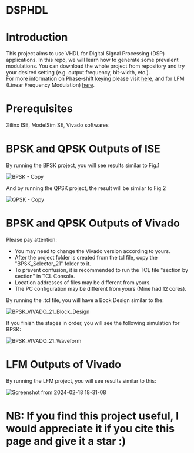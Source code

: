 # DSPHDL

# Introduction
This project aims to use VHDL for Digital Signal Processing (DSP) applications. In this repo, we will learn how to generate some prevalent modulations. You can download the whole project from repository and try your desired setting (e.g. output frequency, bit-width, etc.).\
For more information on Phase-shift keying please visit [here](https://en.wikipedia.org/wiki/Phase-shift_keying), and for LFM (Linear Frequency Modulation) [here](https://en.wikipedia.org/wiki/Chirp).

# Prerequisites
Xilinx ISE, ModelSim SE, Vivado softwares
# BPSK and QPSK Outputs of ISE
By running the BPSK project, you will see results similar to Fig.1

![BPSK - Copy](https://user-images.githubusercontent.com/43655559/207133471-e31dbfcb-42a8-4a80-b342-2e6bb85c07c3.png)

And by running the QPSK project, the result will be similar to Fig.2

![QPSK - Copy](https://user-images.githubusercontent.com/43655559/211168743-a3b0d0b6-71ed-44e7-ad60-0bdbddcd8d0a.png)

   
# BPSK and QPSK Outputs of Vivado
Please pay attention:

- You may need to change the Vivado version according to yours.
- After the project folder is created from the tcl file, copy the "BPSK_Selector_21" folder to it.
- To prevent confusion, it is recommended to run the TCL file "section by section" in TCL Console.
- Location addresses of files may be different from yours.
- The PC configuration may be different from yours (Mine had 12 cores).
 
By running the .tcl file, you will have a Bock Design similar to the:
 
![BPSK_VIVADO_21_Block_Design](https://user-images.githubusercontent.com/43655559/220721557-81bbe3c7-9019-478a-a28f-d83bdd75cbb9.png)
 
If you finish the stages in order, you will see the following simulation for BPSK:
 
![BPSK_VIVADO_21_Waveform](https://user-images.githubusercontent.com/43655559/220719483-0bf9745e-87f1-4553-a522-59bff4ca48f6.png)

# LFM Outputs of Vivado
By running the LFM project, you will see results similar to this:

![Screenshot from 2024-02-18 18-31-08](https://github.com/efard/DSPHDL/assets/43655559/63bad7f7-bdac-424f-b253-1de718cc45c5)


# NB: If you find this project useful, I would appreciate it if you cite this page and give it a star :)
